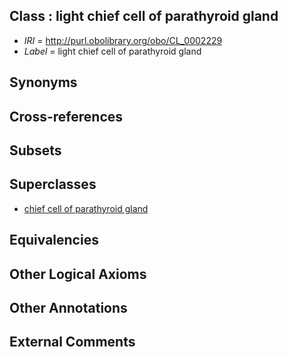 
## Class : light chief cell of parathyroid gland

 * *IRI* = http://purl.obolibrary.org/obo/CL_0002229
 * *Label* = light chief cell of parathyroid gland

## Synonyms


## Cross-references


## Subsets


## Superclasses

 * [chief cell of parathyroid gland](../../CL/46/CL_0000446.md)

## Equivalencies


## Other Logical Axioms


## Other Annotations


## External Comments

